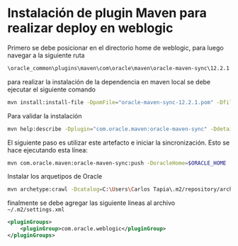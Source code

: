 # Instalación de plugin Maven para realizar deploy en weblogic

Primero se debe posicionar en el directorio home de weblogic, para luego navegar a la siguiente ruta
```bash
\oracle_common\plugins\maven\com\oracle\maven\oracle-maven-sync\12.2.1
```
para realizar la instalación de la dependencia en maven local se debe ejecutar el siguiente comando
```bash
mvn install:install-file -DpomFile="oracle-maven-sync-12.2.1.pom" -Dfile="oracle-maven-sync-12.2.1.jar"
```
Para validar la instalación
```bash
mvn help:describe -Dplugin="com.oracle.maven:oracle-maven-sync" -Ddetail​
```

El siguiente paso es utilizar este artefacto e iniciar la sincronización. Esto se hace ejecutando esta línea:
 ````bash
​mvn com.oracle.maven:oracle-maven-sync:push -DoracleHome=$ORACLE_HOME
````

Instalar los arquetipos de Oracle
```bash
mvn archetype:crawl -Dcatalog=C:\Users\Carlos Tapia\.m2/repository/archetype-catalog.xml
```

finalmente se debe agregar las siguiente lineas al archivo  `~/.m2/settings.xml​`

```xml
<pluginGroups>
​    <pluginGroup>com.oracle.weblogic</pluginGroup>
</pluginGroups>
```